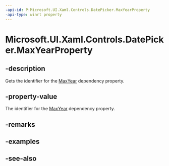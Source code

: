```yaml
---
-api-id: P:Microsoft.UI.Xaml.Controls.DatePicker.MaxYearProperty
-api-type: winrt property
---
```


<!-- Property syntax
public Windows.UI.Xaml.DependencyProperty MaxYearProperty { get; }
-->

# Microsoft.UI.Xaml.Controls.DatePicker.MaxYearProperty

## -description
Gets the identifier for the [MaxYear](datepicker_maxyear.md) dependency property.

## -property-value
The identifier for the [MaxYear](datepicker_maxyear.md) dependency property.

## -remarks

## -examples

## -see-also
